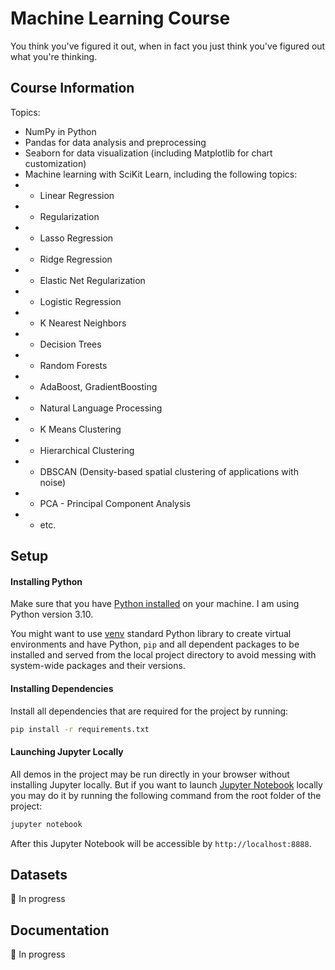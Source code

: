 # Machine Learning Course

You think you've figured it out, when in fact you just think you've figured out what you're thinking.

## Course Information
Topics:
- NumPy in Python
- Pandas for data analysis and preprocessing
- Seaborn for data visualization (including Matplotlib for chart customization)
- Machine learning with SciKit Learn, including the following topics:
- - Linear Regression
- - Regularization
- - Lasso Regression
- - Ridge Regression
- - Elastic Net Regularization
- - Logistic Regression
- - K Nearest Neighbors
- - Decision Trees
- - Random Forests
- - AdaBoost, GradientBoosting
- - Natural Language Processing
- - K Means Clustering
- - Hierarchical Clustering
- - DBSCAN (Density-based spatial clustering of applications with noise)
- - PCA - Principal Component Analysis
- - etc.


## Setup
#### Installing Python

Make sure that you have [Python installed](https://realpython.com/installing-python/) on your machine. I am using Python version 3.10.

You might want to use [venv](https://docs.python.org/3/library/venv.html) standard Python library
to create virtual environments and have Python, `pip` and all dependent packages to be installed and 
served from the local project directory to avoid messing with system-wide packages and their 
versions.

#### Installing Dependencies

Install all dependencies that are required for the project by running:
```bash
pip install -r requirements.txt
```

#### Launching Jupyter Locally

All demos in the project may be run directly in your browser without installing Jupyter locally. But if you want to launch [Jupyter Notebook](http://jupyter.org/) locally you may do it by running the following command from the root folder of the project:

```bash
jupyter notebook
```
After this Jupyter Notebook will be accessible by `http://localhost:8888`.

## Datasets

🔴 In progress 

## Documentation

🔴 In progress 
